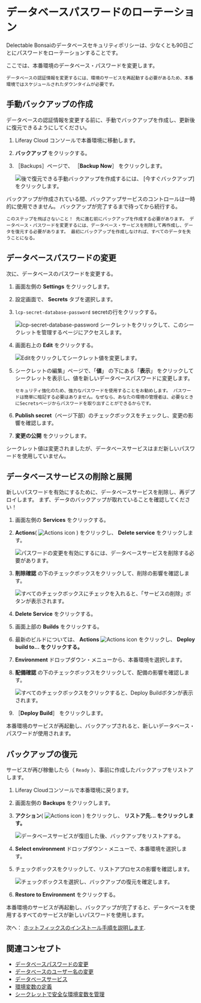 # データベースパスワードのローテーション

Delectable Bonsaiのデータベースセキュリティポリシーは、少なくとも90日ごとにパスワードをローテーションすることです。

ここでは、本番環境のデータベース・パスワードを変更します。

```{important}
データベースの認証情報を変更するには、環境のサービスを再起動する必要があるため、本番環境ではスケジュールされたダウンタイムが必要です。
```

## 手動バックアップの作成

データベースの認証情報を変更する前に、手動でバックアップを作成し、更新後に復元できるようにしてください。

1. Liferay Cloud コンソールで本番環境に移動します。

1. **バックアップ** をクリックする。

1. ［Backups］ページで、 ［**Backup Now**］ をクリックします。

   ![後で復元できる手動バックアップを作成するには、 [今すぐバックアップ]をクリックします。](./rotating-your-database-password/images/01.png)

バックアップが作成されている間、バックアップサービスのコントロールは一時的に使用できません。 バックアップが完了するまで待ってから続行する。

```{warning}
このステップを飛ばさないこと！ 先に進む前にバックアップを作成する必要があります。 データベース・パスワードを変更するには、データベース・サービスを削除して再作成し、データを復元する必要があります。 最初にバックアップを作成しなければ、すべてのデータを失うことになる。 
```

## データベースパスワードの変更

次に、データベースのパスワードを変更する。

1. 画面左側の **Settings** をクリックします。

1. 設定画面で、 **Secrets** タブを選択します。

1. `lcp-secret-database-password` secretの行をクリックする。

   ![lcp-secret-database-password シークレットをクリックして、このシークレットを管理するページにアクセスします。](./rotating-your-database-password/images/02.png)

1. 画面右上の **Edit** をクリックする。

   ![Editをクリックしてシークレット値を変更します。](./rotating-your-database-password/images/03.png)

1. シークレットの編集」ページで、「**値**」 の下にある「**表示**」 をクリックしてシークレットを表示し、値を新しいデータベースパスワードに変更します。

   ```{tip}
   セキュリティ強化のため、強力なパスワードを使用することをお勧めします。 パスワードは簡単に暗記する必要はありません。なぜなら、あなたの環境の管理者は、必要なときにSecretsページからパスワードを取り出すことができるからです。
   ```

1. **Publish secret**（ページ下部）のチェックボックスをチェックし、変更の影響を確認します。

1. **変更の公開** をクリックします。

シークレット値は変更されましたが、データベースサービスはまだ新しいパスワードを使用していません。

## データベースサービスの削除と展開

新しいパスワードを有効にするために、データベースサービスを削除し、再デプロイします。 まず、データのバックアップが取れていることを確認してください！

1. 画面左側の **Services** をクリックする。

1. **Actions**( ![Actions icon](../../images/icon-actions.png) ) をクリックし、 **Delete service** をクリックします。

   ![パスワードの変更を有効にするには、データベースサービスを削除する必要があります。](./rotating-your-database-password/images/04.png)

1. **削除確認** の下のチェックボックスをクリックして、削除の影響を確認します。

   ![すべてのチェックボックスにチェックを入れると、「サービスの削除」ボタンが表示されます。](./rotating-your-database-password/images/05.png)

1. **Delete Service** をクリックする。

1. 画面上部の **Builds** をクリックする。

1. 最新のビルドについては、 **Actions** ![Actions icon](../../images/icon-actions.png) をクリックし、 **Deploy build to... をクリックする。**

1. **Environment** ドロップダウン・メニューから、本番環境を選択します。

1. **配備確認** の下のチェックボックスをクリックして、配備の影響を確認します。

   ![すべてのチェックボックスをクリックすると、Deploy Buildボタンが表示されます。](./rotating-your-database-password/images/06.png)

1. ［**Deploy Build**］ をクリックします。

本番環境のサービスが再起動し、バックアップされると、新しいデータベース・パスワードが使用されます。

## バックアップの復元

サービスが再び稼働したら（ `Ready` ）、事前に作成したバックアップをリストアします。

1. Liferay Cloudコンソールで本番環境に戻ります。

1. 画面左側の **Backups** をクリックします。

1. **アクション**( ![Actions icon](../../images/icon-actions.png) ) をクリックし、 **リストア先... をクリックします。**

   ![データベースサービスが復旧した後、バックアップをリストアする。](./rotating-your-database-password/images/07.png)

1. **Select environment** ドロップダウン・メニューで、本番環境を選択します。

1. チェックボックスをクリックして、リストアプロセスの影響を確認します。

   ![チェックボックスを選択し、バックアップの復元を確定します。](./rotating-your-database-password/images/08.png)

1. **Restore to Environment** をクリックする。

本番環境のサービスが再起動し、バックアップが完了すると、データベースを使用するすべてのサービスが新しいパスワードを使用します。

次へ： [ホットフィックスのインストール手順を説明します](./installing-a-hotfix.md).

## 関連コンセプト

* [データベースパスワードの変更](https://learn.liferay.com/web/guest/w/liferay-cloud/platform-services/database-service/changing-your-database-password)
* [データベースのユーザー名の変更](https://learn.liferay.com/web/guest/w/liferay-cloud/platform-services/database-service/changing-your-database-username)
* [データベースサービス](https://learn.liferay.com/web/guest/w/liferay-cloud/platform-services/database-service/database-service)
* [環境変数の定義](https://learn.liferay.com/w/liferay-cloud/reference/defining-environment-variables)
* [シークレットで安全な環境変数を管理](https://learn.liferay.com/w/liferay-cloud/infrastructure-and-operations/security/managing-secure-environment-variables-with-secrets)
